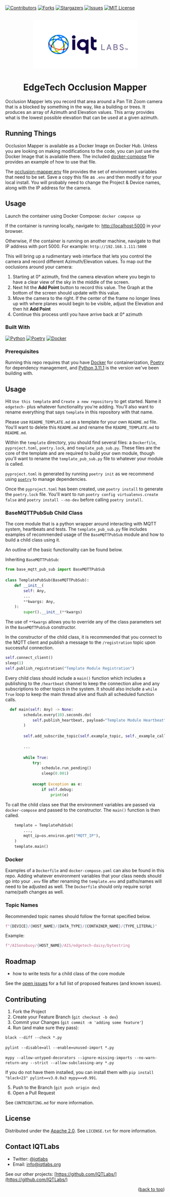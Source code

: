 <a name="readme-top"></a>

[contributors-shield]: https://img.shields.io/github/contributors/IQTLabs/edgetech-template.svg?style=for-the-badge
[contributors-url]: https://github.com/IQTLabs/edgetech-template/graphs/contributors
[forks-shield]: https://img.shields.io/github/forks/IQTLabs/edgetech-template.svg?style=for-the-badge
[forks-url]: https://github.com/IQTLabs/edgetech-template/network/members
[stars-shield]: https://img.shields.io/github/stars/IQTLabs/edgetech-template.svg?style=for-the-badge
[stars-url]: https://github.com/IQTLabs/edgetech-template/stargazers
[issues-shield]: https://img.shields.io/github/issues/IQTLabs/edgetech-template.svg?style=for-the-badge
[issues-url]: https://github.com/IQTLabs/edgetech-template/issues
[license-shield]: https://img.shields.io/github/license/IQTLabs/edgetech-template.svg?style=for-the-badge
[license-url]: https://github.com/IQTLabs/edgetech-template/blob/master/LICENSE.txt
[product-screenshot]: images/screenshot.png
[python]: https://img.shields.io/badge/python-000000?style=for-the-badge&logo=python
[python-url]: https://www.python.org
[poetry]: https://img.shields.io/badge/poetry-20232A?style=for-the-badge&logo=poetry
[poetry-url]: https://python-poetry.org
[docker]: https://img.shields.io/badge/docker-35495E?style=for-the-badge&logo=docker
[docker-url]: https://www.docker.com

[![Contributors][contributors-shield]][contributors-url]
[![Forks][forks-shield]][forks-url]
[![Stargazers][stars-shield]][stars-url]
[![Issues][issues-shield]][issues-url]
[![MIT License][license-shield]][license-url]

<br />
<div align="center">
  <a href="https://iqtlabs.org/">
    <img src="images/logo.png" alt="Logo" width="331" height="153"/>
  </a>
</div>

<h1 align="center">EdgeTech Occlusion Mapper</h1>


  Occlusion Mapper lets you record that area around a Pan Tilt Zoom camera that is a blocked by something in the way, like a building or trees. It produces an array of Azimuth and Elevation values. This array provides what is the lowest possible elevation that can be used at a given azimuth.


  ## Running Things
  Occlusion Mapper is available as a Docker Image on Docker Hub. Unless you are looking on making modifications to the code, you can just use the Docker Image that is available there. The included [docker-compose](./docker-compose.yaml) file provides an example of how to use that file. 


  The [occlusion-mapper.env](./occlusion-mapper.env) file provides the set of environment variables that need to be set. Save a copy this file as `.env` and then modify it for your local install. You will probably need to change the Project & Device names, along with the IP address for the camera.


  ## Usage 
  
  Launch the container using Docker Compose: `docker compose up`

  If the container is running locally, navigate to: [http://localhost:5000](http://localhost:5000) in your browser.

  Otherwise, if the container is running on another machine, navigate to that IP address with port 5000. For example: `http://192.168.1.111:5000`

  This will bring up a rudimentary web interface that lets you control the camera and record different Azimuth/Elevation values. To map out the ooclusions around your camera:

  1. Starting at 0° azimuth, find the camera elevation where you begin to have a clear view of the sky in the middle of the screen. 
  1. Next hit the **Add Point** button to record this value. The Graph at the bottom of the screen should update with this value. 
  1. Move the camera to the right. If the center of the frame no longer lines up with where planes would begin to be visible, adjust the Elevation and then hit **Add Point**
  1. Continue this process until you have arrive back at 0° azimuth
    
  

### Built With

[![Python][python]][python-url]
[![Poetry][poetry]][poetry-url]
[![Docker][docker]][docker-url]


### Prerequisites

Running this repo requires that you have [Docker](https://www.docker.com) for containerization, [Poetry][poetry-url] for dependency management, and [Python 3.11.1][python-url] is the version we've been building with.

## Usage

Hit `Use this template` and `Create a new repository` to get started. Name it `edgetech-` plus whatever functionality you're adding. You'll also want to rename everything that says `template` in this repository with that name.

Please use `README_TEMPLATE.md` as a template for your own `README.md` file. You'll want to delete this `README.md` and rename the `README_TEMPLATE.md` to `README.md`.

Within the `template` directory, you should find several files: a `Dockerfile`, `pyproject.toml`, `poetry.lock`, and `template_pub_sub.py`. These files are the core of the template and are required to build your own module, though you'll want to rename the `template_pub_sub.py` file to whatever your module is called.

`pyproject.toml` is generated by running `poetry init` as we recommend using [`poetry`][poetry-url] to manage dependencies.

Once the `pyproject.toml` has been created, use `poetry install` to generate the `poetry.lock` file. You'll want to run `poetry config virtualenvs.create false` and `poetry install --no-dev` before calling `poetry install`.

### BaseMQTTPubSub Child Class

The core module that is a python wrapper around interacting with MQTT system, heartbeats and tests. The `template_pub_sub.py` file includes examples of recommended usage of the `BaseMQTTPubSub` module and how to build a child class using it.

An outline of the basic functionality can be found below.

Inheriting `BaseMQTTPubSub`:

```python
from base_mqtt_pub_sub import BaseMQTTPubSub

class TemplatePubSub(BaseMQTTPubSub):
    def __init__(
        self: Any,
        ...
        **kwargs: Any,
    ):
        super().__init__(**kwargs)
```

The use of `**kwargs` allows you to override any of the class parameters set in the `BaseMQTTPubSub` constructor.

In the constructor of the child class, it is recommended that you connect to the MQTT client and publish a message to the `/registration` topic upon successful connection.

```python
self.connect_client()
sleep(1)
self.publish_registration("Template Module Registration")
```

Every child class should include a `main()` function which includes a publishing to the `/heartbeat` channel to keep the connection alive and any subscriptions to other topics in the system. It should also include a `while True` loop to keep the main thread alive and flush all scheduled function calls.

```python
  def main(self: Any) -> None:
        schedule.every(10).seconds.do(
            self.publish_heartbeat, payload="Template Module Heartbeat"
        )

        self.add_subscribe_topic(self.example_topic, self._example_callback)

        ...

        while True:
            try:
                schedule.run_pending()
                sleep(0.001)

            except Exception as e:
                if self.debug:
                    print(e)
```

To call the child class see that the environment variables are passed via `docker-compose` and passed to the constructor. The `main()` function is then called.

```python
    template = TemplatePubSub(
        ...,
        mqtt_ip=os.environ.get("MQTT_IP"),
    )
    template.main()
```

### Docker

Examples of a `Dockerfile` and `docker-compose.yaml` can also be found in this repo. Adding whatever environment variables that your class needs should go into your `.env` file after renaming the `template.env` and paths/names will need to be adjusted as well. The `Dockerfile` should only require script name/path changes as well.

### Topic Names

Recommended topic names should follow the format specified below.

```python
f"{DEVICE}/{HOST_NAME}/{DATA_TYPE}/{CONTAINER_NAME}/{TYPE_LITERAL}"
```

Example:

```python
f"/AISonobuoy/{HOST_NAME}/AIS/edgetech-daisy/bytestring
```

## Roadmap

- how to write tests for a child class of the core module

See the [open issues](https://github.com/github_username/repo_name/issues) for a full list of proposed features (and known issues).

## Contributing

1. Fork the Project
2. Create your Feature Branch (`git checkout -b dev`)
3. Commit your Changes (`git commit -m 'adding some feature'`)
4. Run (and make sure they pass):

```
black --diff --check *.py

pylint --disable=all --enable=unused-import *.py

mypy --allow-untyped-decorators --ignore-missing-imports --no-warn-return-any --strict --allow-subclassing-any *.py
```

If you do not have them installed, you can install them with `pip install "black<23" pylint==v3.0.0a3 mypy==v0.991`.

5. Push to the Branch (`git push origin dev`)
6. Open a Pull Request

See `CONTRIBUTING.md` for more information.

## License

Distributed under the [Apache 2.0](https://github.com/IQTLabs/edgetech-template/blob/main/LICENSE). See `LICENSE.txt` for more information.

## Contact IQTLabs

- Twitter: [@iqtlabs](https://twitter.com/iqtlabs)
- Email: info@iqtlabs.org

See our other projects: [https://github.com/IQTLabs/](https://github.com/IQTLabs/)

<p align="right">(<a href="#readme-top">back to top</a>)</p>
